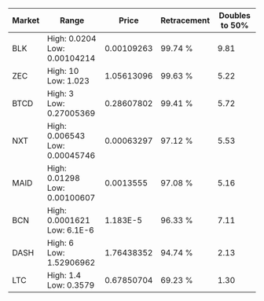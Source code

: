 | Market | Range | Price| Retracement | Doubles to 50% |
| --- | --- | --- | --- | --- |
| BLK | High: 0.0204<br />Low: 0.00104214 | 0.00109263 | 99.74 % | 9.81 |
| ZEC | High: 10<br />Low: 1.023 | 1.05613096 | 99.63 % | 5.22 |
| BTCD | High: 3<br />Low: 0.27005369 | 0.28607802 | 99.41 % | 5.72 |
| NXT | High: 0.006543<br />Low: 0.00045746 | 0.00063297 | 97.12 % | 5.53 |
| MAID | High: 0.01298<br />Low: 0.00100607 | 0.0013555 | 97.08 % | 5.16 |
| BCN | High: 0.0001621<br />Low: 6.1E-6 | 1.183E-5 | 96.33 % | 7.11 |
| DASH | High: 6<br />Low: 1.52906962 | 1.76438352 | 94.74 % | 2.13 |
| LTC | High: 1.4<br />Low: 0.3579 | 0.67850704 | 69.23 % | 1.30 |
